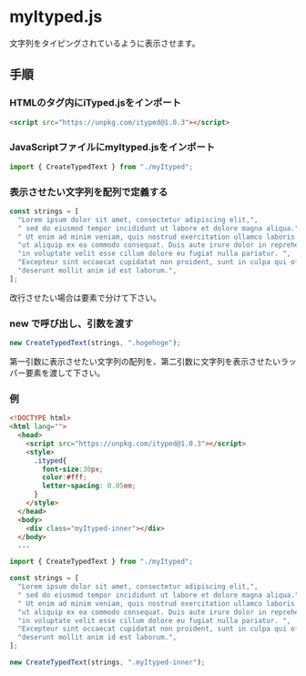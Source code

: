 # myItyped.js
文字列をタイピングされているように表示させます。

## 手順
### HTMLの<head>タグ内にiTyped.jsをインポート
``` html
<script src="https://unpkg.com/ityped@1.0.3"></script>
```
### JavaScriptファイルにmyItyped.jsをインポート
``` js
import { CreateTypedText } from "./myItyped";
```
### 表示させたい文字列を配列で定義する

```js
const strings = [
  "Lorem ipsum dolor sit amet, consectetur adipiscing elit,",
  " sed do eiusmod tempor incididunt ut labore et dolore magna aliqua.",
  " Ut enim ad minim veniam, quis nostrud exercitation ullamco laboris nisi ",
  "ut aliquip ex ea commodo consequat. Duis aute irure dolor in reprehenderit ",
  "in voluptate velit esse cillum dolore eu fugiat nulla pariatur. ",
  "Excepteur sint occaecat cupidatat non proident, sunt in culpa qui officia ",
  "deserunt mollit anim id est laborum.",
];
```
改行させたい場合は要素で分けて下さい。

### new で呼び出し、引数を渡す
```js
new CreateTypedText(strings, ".hogehoge");
```
第一引数に表示させたい文字列の配列を、第二引数に文字列を表示させたいラッパー要素を渡して下さい。

### 例
```html
<!DOCTYPE html>
<html lang="">
  <head>
    <script src="https://unpkg.com/ityped@1.0.3"></script>
    <style>
      .ityped{
        font-size:30px;
        color:#fff;
        letter-spacing: 0.05em;
      }
    </style>
  </head>
  <body>
    <div class="myItyped-inner"></div>
  </body>
  ...
```
```js
import { CreateTypedText } from "./myItyped";

const strings = [
  "Lorem ipsum dolor sit amet, consectetur adipiscing elit,",
  " sed do eiusmod tempor incididunt ut labore et dolore magna aliqua.",
  " Ut enim ad minim veniam, quis nostrud exercitation ullamco laboris nisi ",
  "ut aliquip ex ea commodo consequat. Duis aute irure dolor in reprehenderit ",
  "in voluptate velit esse cillum dolore eu fugiat nulla pariatur. ",
  "Excepteur sint occaecat cupidatat non proident, sunt in culpa qui officia ",
  "deserunt mollit anim id est laborum.",
];

new CreateTypedText(strings, ".myItyped-inner");
```
